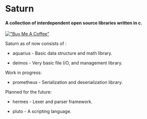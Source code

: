 # Saturn

#### A collection of interdependent open source libraries written in c.

[!["Buy Me A Coffee"](https://www.buymeacoffee.com/assets/img/custom_images/orange_img.png)](https://www.buymeacoffee.com/aquarius0x1000)

Saturn as of now consists of :

- aquarius - Basic data structure and math library.

- deimos - Very basic file I/O, and management library. 

Work in progress:

- prometheus - Serialization and  deserialization library. 

Planned for the future:

- hermes - Lexer and parser framework.

- pluto -  A scripting language.
